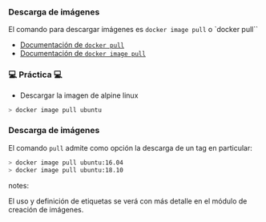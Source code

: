 ### Descarga de imágenes

El comando para descargar imágenes es `docker image pull` o `docker pull``

* [Documentación de `docker pull`](https://docs.docker.com/engine/reference/commandline/pull/)
* [Documentación de `docker image pull`](https://docs.docker.com/engine/reference/commandline/image_pull/)

### 💻 Práctica 💻

* Descargar la imagen de alpine linux

```bash 
> docker image pull ubuntu
```

### Descarga de imágenes

El comando `pull` admite como opción la descarga de un tag en particular:

```bash
> docker image pull ubuntu:16.04
> docker image pull ubuntu:18.10
```

notes:

El  uso y definición de etiquetas se verá con más detalle en el módulo de creación de imágenes.